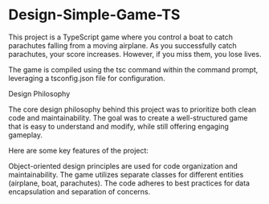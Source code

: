 # Design-Simple-Game-TS

This project is a TypeScript game where you control a boat to catch parachutes falling from a moving airplane. As you successfully catch parachutes, your score increases. However, if you miss them, you lose lives.

The game is compiled using the tsc command within the command prompt, leveraging a tsconfig.json file for configuration.

Design Philosophy

The core design philosophy behind this project was to prioritize both clean code and maintainability. The goal was to create a well-structured game that is easy to understand and modify, while still offering engaging gameplay.

Here are some key features of the project:

Object-oriented design principles are used for code organization and maintainability.
The game utilizes separate classes for different entities (airplane, boat, parachutes).
The code adheres to best practices for data encapsulation and separation of concerns.
